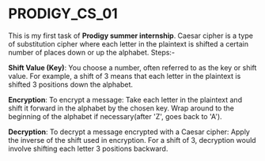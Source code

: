 # PRODIGY_CS_01
This is my first task of **Prodigy summer internship**.
Caesar cipher is a type of substitution cipher where each letter in the plaintext is shifted a certain number of places down or up the alphabet.
Steps:-

**Shift Value (Key)**:
 You choose a number, often referred to as the key or shift value. For example, a shift of 3 means that each letter in the plaintext is shifted 3 positions down the alphabet.

**Encryption**: To encrypt a message:
Take each letter in the plaintext and shift it forward in the alphabet by the chosen key.
Wrap around to the beginning of the alphabet if necessary(after 'Z', goes back to 'A').

**Decryption**: To decrypt a message encrypted with a Caesar cipher:
Apply the inverse of the shift used in encryption. For a shift of 3, decryption would involve shifting each letter 3 positions backward.
